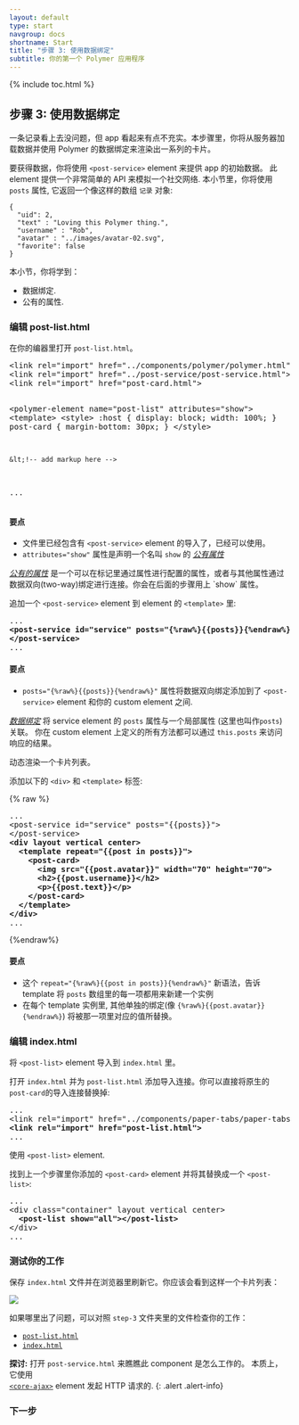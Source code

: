 ```yaml
---
layout: default
type: start
navgroup: docs
shortname: Start
title: "步骤 3: 使用数据绑定"
subtitle: 你的第一个 Polymer 应用程序 
---
```


<link rel="import" href="/elements/side-by-side.html">

<link rel="stylesheet" href="tutorial.css">


{% include toc.html %}


## 步骤 3: 使用数据绑定

一条记录看上去没问题，但 app 看起来有点不充实。本步骤里，你将从服务器加载数据并使用 Polymer 的数据绑定来渲染出一系列的卡片。

要获得数据，你将使用 `<post-service>` element 来提供 app 的初始数据。 
此 element 提供一个非常简单的 API 来模拟一个社交网络.
本小节里，你将使用 `posts` 属性, 它返回一个像这样的数组 `记录` 对象:

    {
      "uid": 2,
      "text" : "Loving this Polymer thing.",
      "username" : "Rob",
      "avatar" : "../images/avatar-02.svg",
      "favorite": false
    }

本小节，你将学到：

-   数据绑定.
-   公有的属性.

### 编辑 post-list.html

在你的编器里打开 `post-list.html`。

<side-by-side>
<pre>
&lt;link rel="import" href="../components/polymer/polymer.html">
&lt;link rel="import" href="../post-service/post-service.html">
&lt;link rel="import" href="post-card.html">

&lt;polymer-element name="post-list" attributes="show">
  &lt;template>
    &lt;style>
    :host {
      display: block;
      width: 100%;
    }
    post-card {
      margin-bottom: 30px;
    }
    &lt;/style>
    
    &lt;!-- add markup here -->
...
</pre>
  <aside>
    <h4>要点</h4>
    <ul>
      <li>文件里已经包含有 <code>&lt;post-service&gt;</code>
      element 的导入了，已经可以使用。</li>
      <li> <code>attributes="show"</code> 属性是声明一个名叫 <code>show</code> 的
      <a href="/docs/polymer/polymer.html#published-properties">
      <em>公有属性</em></a>
      </li>
    </ul>
  </aside>
</side-by-side>


<a href="/docs/polymer/polymer.html#published-properties">
<em>公有的属性</em></a> 是一个可以在标记里通过属性进行配置的属性，或者与其他属性通过数据双向(two-way)绑定进行连接。你会在后面的步骤用上 `show` 属性。

<div class="divider" layout horizontal center center-justified>
  <core-icon icon="polymer"></core-icon>
</div>

追加一个 `<post-service>` element 到 element 的 `<template>` 里:

<side-by-side>
<pre>
...
<strong class="highlight nocode">&lt;post-service id="service" posts="{%raw%}{{posts}}{%endraw%}">
&lt;/post-service></strong>
...
</pre>
  <aside>
  <h4>要点</h4>
    <ul>
      <li>
        <code>posts="{%raw%}{{posts}}{%endraw%}"</code> 属性将数据双向绑定添加到了 <code>&lt;post-service&gt;</code> element 和你的 custom element 之间.
      </li>
    </ul>
  </aside>
</side-by-side>

[_数据绑定_](/docs/polymer/databinding.html) 将 service element 的 `posts` 属性与一个局部属性 (这里也叫作`posts`)关联。
你在 custom element 上定义的所有方法都可以通过 `this.posts` 来访问响应的结果。

<div class="divider" layout horizontal center center-justified>
  <core-icon icon="polymer"></core-icon>
</div> 

动态渲染一个卡片列表。

添加以下的 `<div>` 和 `<template>` 标签:

<side-by-side>
{% raw %}
<pre>
...
&lt;post-service id="service" posts="{{posts}}">
&lt;/post-service>
<strong class="highlight nocode">&lt;div layout vertical center>
  &lt;template repeat="{{post in posts}}">
    &lt;post-card>
      &lt;img src="{{post.avatar}}" width="70" height="70">
      &lt;h2>{{post.username}}&lt;/h2>
      &lt;p>{{post.text}}&lt;/p>
    &lt;/post-card>
  &lt;/template>
&lt;/div></strong>
...
</pre>
{%endraw%}
<aside>
 <h4>要点</h4>
       
 <ul>
   <li>这个 <code>repeat="{%raw%}{{post in posts}}{%endraw%}"</code> 新语法，告诉 template 将 <code>posts</code> 数组里的每一项都用来新建一个实例</li>
   <li>在每个 template 实例里, 其他单独的绑定(像
   <code>{%raw%}{{post.avatar}}{%endraw%}</code>) 将被那一项里对应的值所替换。</li>
 </ul>
</aside>
</side-by-side>


### 编辑 index.html

将 `<post-list>` element 导入到 `index.html` 里。

打开 `index.html` 并为 `post-list.html` 添加导入连接。你可以直接将原生的 `post-card`的导入连接替换掉:

<pre>
...
&lt;link rel="import" href="../components/paper-tabs/paper-tabs.html">
<strong class="highlight nocode">&lt;link rel="import" href="post-list.html"></strong>
...
</pre>
    
<div class="divider" layout horizontal center center-justified>
  <core-icon icon="polymer"></core-icon>
</div>

使用 `<post-list>` element.

找到上一个步骤里你添加的 `<post-card>` element 并将其替换成一个 `<post-list>`:

<pre>
...
&lt;div class="container" layout vertical center&gt;
  <strong class="highlight nocode">&lt;post-list show="all"&gt;&lt;/post-list&gt;</strong>
&lt;/div>
...
</pre>

### 测试你的工作

保存 `index.html` 文件并在浏览器里刷新它。你应该会看到这样一个卡片列表：

<div layout vertical center>
  <img class="sample" src="/images/tutorial/step-3.png">
</div>

如果哪里出了问题，可以对照 `step-3` 文件夹里的文件检查你的工作：

-   [`post-list.html`](https://github.com/Polymer/polymer-tutorial/blob/master/step-3/post-list.html)
-   [`index.html`](https://github.com/Polymer/polymer-tutorial/blob/master/step-3/index.html)

**探讨:** 打开 `post-service.html` 来瞧瞧此 component 是怎么工作的。 本质上，它使用 <code>
<a href="/docs/elements/core-elements.html#core-ajax">&lt;core-ajax&gt;</a></code> element 发起 HTTP 请求的.
{: .alert .alert-info}

### 下一步

<a href="/docs/start/tutorial/step-4.html">
  <paper-button icon="arrow-forward" label="步骤 4: 画龙点睛" raisedButton></paper-button>
</a>

